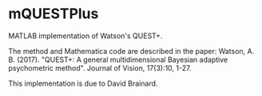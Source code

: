 # mQUESTPlus
MATLAB implementation of Watson's QUEST+.

The method and Mathematica code are described in the paper:
Watson, A. B. (2017).  "QUEST+: A general multidimensional Bayesian adaptive psychometric method".  Journal of Vision, 17(3):10, 1-27.

This implementation is due to David Brainard.